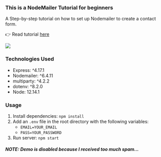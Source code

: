 ### This is a NodeMailer Tutorial for beginners
A Step-by-step tutorial on how to set up Nodemailer to create a contact form.

👉 Read tutorial [here](https://lo-victoria.com/build-a-contact-form-with-vanilla-js-and-nodemailer-cke19jdq2003pwis137d891dj)

<img src="https://cdn.hashnode.com/res/hashnode/image/upload/v1597800228405/vqeMHTwq-.png"/>

### Technologies Used
- Express: ^4.17.1
- Nodemailer: ^6.4.11
- multiparty: ^4.2.2
- dotenv: ^8.2.0
- Node: 12.14.1 

### Usage
1. Install dependencies: `npm install`
2. Add an `.env` file in the root directory with the following variables:
    - `EMAIL=YOUR_EMAIL`
    - `PASS=YOUR_PASSWORD`
3. Run server: `npm start`

##### NOTE: Demo is disabled because I received too much spam...
